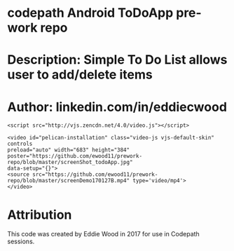 # codepath Android ToDoApp pre-work repo
# Description: Simple To Do List allows user to add/delete items
# Author: linkedin.com/in/eddiecwood

```
<script src="http://vjs.zencdn.net/4.0/video.js"></script>

<video id="pelican-installation" class="video-js vjs-default-skin" controls
preload="auto" width="683" height="384" poster="https://github.com/ewood11/prework-repo/blob/master/screenShot_todoApp.jpg"
data-setup="{}">
<source src="https://github.com/ewood11/prework-repo/blob/master/screenDemo170127B.mp4" type='video/mp4'>
</video>
```

# Attribution

This code was created by Eddie Wood in 2017 for use in Codepath sessions.
